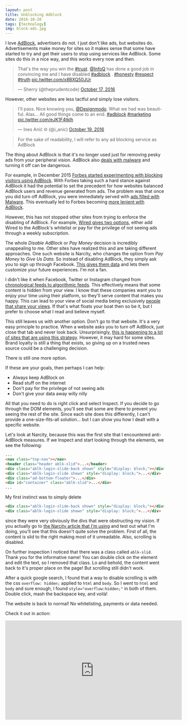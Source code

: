 ```yaml
---
layout: post
title: Unblocking Adblock
date: 2016-10-20
tags: [technology]
img: block-ads.jpg
---
```


I love [AdBlock](https://getadblock.com/), advertisers do not. I just don't like ads, but websites do. Advertisements make money for sites so it makes sense that some have started to try and get their users to stop using services like AdBlock. Some sites do this in a nice way, and this works every now and then.

<blockquote class="twitter-tweet" data-lang="en"><p lang="en" dir="ltr">That&#39;s the way you win the <a href="https://twitter.com/hashtag/trust?src=hash">#trust</a>. <a href="https://twitter.com/InfoQ">@InfoQ</a> has done a good job in convincing me and I have disabled <a href="https://twitter.com/hashtag/adblock?src=hash">#adblock</a> . <a href="https://twitter.com/hashtag/honesty?src=hash">#honesty</a> <a href="https://twitter.com/hashtag/respect?src=hash">#respect</a> <a href="https://twitter.com/hashtag/truth?src=hash">#truth</a> <a href="https://t.co/x8BXQ50JUr">pic.twitter.com/x8BXQ50JUr</a></p>&mdash; Sherry (@theprudentcode) <a href="https://twitter.com/theprudentcode/status/787893895271186432">October 17, 2016</a></blockquote>
<script async src="//platform.twitter.com/widgets.js" charset="utf-8"></script>

However, other websites are less tactful and simply lose visitors.

<blockquote class="twitter-tweet" data-lang="en"><p lang="en" dir="ltr">I&#39;ll pass. Nice knowing you, <a href="https://twitter.com/Designmodo">@Designmodo</a>. What we had was beautiful. Alas... All good things come to an end. <a href="https://twitter.com/hashtag/adblock?src=hash">#adblock</a> <a href="https://twitter.com/hashtag/marketing?src=hash">#marketing</a> <a href="https://t.co/eJK1F4tkIh">pic.twitter.com/eJK1F4tkIh</a></p>&mdash; Ines Anić 🌐 (@i_anic) <a href="https://twitter.com/i_anic/status/788818055254122496">October 19, 2016</a></blockquote>
<script async src="//platform.twitter.com/widgets.js" charset="utf-8"></script>

> For the sake of readability, I will refer to any ad blocking service as AdBlock

The thing about AdBlock is that it's no longer used just for removing pesky ads from your peripheral vision. AdBlock also [deals with malware](http://www.makeuseof.com/tag/adblock-protect-browser-malware/) and turning it off can be dangerous.

For example, in December 2015 [Forbes started experimenting with blocking visitors using AdBlock](http://www.wsj.com/articles/forbes-tests-new-tactics-to-combat-ad-blocking-1463133628). With Forbes taking such a hard stance against AdBlock it had the potential to set the precedent for how websites balanced AdBlock users and revenue generated from ads. The problem was that once you did turn off AdBlock, you were immediately served with [ads filled with Malware](http://www.networkworld.com/article/3021113/security/forbes-malware-ad-blocker-advertisements.html). This eventually led to Forbes becoming [more lenient with AdBlock](http://www.niemanlab.org/2016/06/forbes-has-quit-bugging-some-people-about-their-adblockers/).

However, this has not stopped other sites from trying to enforce the disabling of AdBlock. For example, [Wired gives two options](https://www.wired.com/how-wired-is-going-to-handle-ad-blocking/), either add Wired to the AdBlock's whitelist or pay for the privilege of not seeing ads through a weekly subscription.

The whole _Disable AdBlock_ or _Pay Money_ decision is incredibly unappealing to me. Other sites have realized this and are taking different approaches. One such website is Narcity, who changes the option from _Pay Money_ to _Give Us Data_. So instead of disabling AdBlock, they simply ask you to sign up through Facebook. [This gives them data](http://www.narcitymedia.com/blog/addressed-ad-blockers-happened/) and lets them customize your future experiences. I'm not a fan.

I didn't like it when Facebook, Twitter or Instagram changed from [chronological feeds to algorithmic feeds](http://www.makeuseof.com/tag/how-and-why-to-disable-algorithmic-feeds-on-twitter-instagram-and-facebook/). This effectively means that some content is hidden from your view. I know that these companies want you to enjoy your time using their platform, so they'll serve content that makes you happy. This can lead to your view of social media being exclusively [people that share your views](http://www.forbes.com/sites/stevenrosenbaum/2016/05/31/the-facebook-curation-controversy/#28a5f8f34207). If that's what floats your boat then so be it, but I prefer to choose what I read and believe myself.

This still leaves us with another option. Don't go to that website. It's a very easy principle to practice. When a website asks you to turn off AdBlock, just close that tab and never look back. Unsurprisingly, [this is happening to a lot of sites that are using this strategy](https://thestack.com/world/2016/04/21/sites-that-block-adblockers-seem-to-be-suffering/). However, it may hard for some sites. Brand loyalty is still a thing that exists, so giving up on a trusted news source could be a challenging decision.

There is still one more option.

If these are your goals, then perhaps I can help:

- Always keep AdBlock on
- Read stuff on the internet
- Don't pay for the privilege of not seeing ads
- Don't give your data away willy nilly

All that you need to do is right click and select Inspect. If you decide to go through the DOM elements, you'll see that some are there to prevent you seeing the rest of the site. Since each site does this differently, I can't provide a one-size-fits-all solution... but I can show you how I dealt with a specific website.

Let's look at Narcity, because this was the first site that I encountered anti-AdBlock measures. If we Inspect and start looking through the elements, we see the following:

```html
...
<nav class="top-nav"></nav>
<header class="header ablk-slid">...</header>
<div class="ablk-login-slide-back shown" style="display: block;"></div>
<div class="ablk-login-slide shown" style="display: block;">...</div>
<div class="ad-bottom-floater">...</div>
<div id="container" class="ablk-slid">...</div>
...
```

My first instinct was to simply delete

```html
<div class="ablk-login-slide-back shown" style="display: block;"></div>
<div class="ablk-login-slide shown" style="display: block;">...</div>
```

since they were very obviously the divs that were obstructing my vision. If you actually go to [the Narcity article that I'm using](http://www.narcity.com/toronto/24-midterm-struggles-that-have-all-students-in-tears-right-now/) and test out what I'm doing, you'll see that this doesn't quite solve the problem. First of all, the content is slid to the right making most of it unreadable. Also, scrolling is disabled.

On further inspection I noticed that there was a class called `ablk-slid`. Thank you for the informative name! You can double click on the element and edit the text, so I removed that class. Lo and behold, the content went back to it's proper place on the page! But scrolling still didn't work.

After a quick google search, I found that a way to disable scrolling is with the css `overflow: hidden;` applied to `html` and `body`. So I went to `html` and `body` and sure enough, I found `style="overflow:hidden;"` in both of them. Double click, mash the backspace key, and voilà!

The website is back to normal! No whitelisting, payments or data needed.

Check it out in action:

<div class="video-container">
<iframe width="560" height="315" src="https://www.youtube.com/embed/755IosqbMZ8" frameborder="0" allowfullscreen></iframe>
</div>
